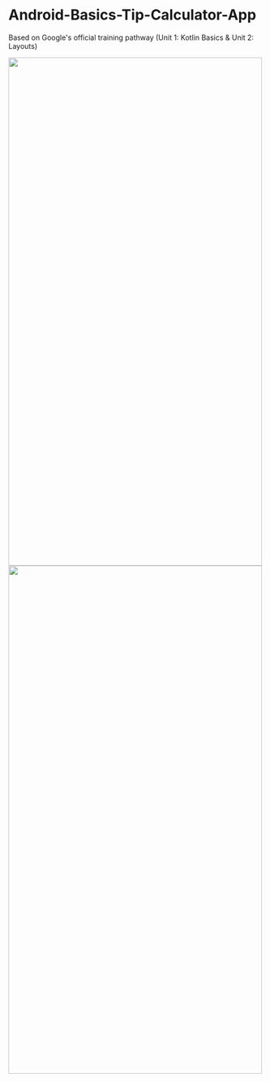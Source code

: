 # Android-Basics-Tip-Calculator-App
Based on Google's official training pathway (Unit 1: Kotlin Basics &amp; Unit 2: Layouts)

<img src=https://user-images.githubusercontent.com/7558821/162272344-04723928-4153-428b-99cb-a6cc7ebc4ac8.png width="500" height="1000">

<img src=https://user-images.githubusercontent.com/7558821/162272494-c081006b-8713-473d-89c2-c9b9f1f13d3f.png width="500" height="1000">
